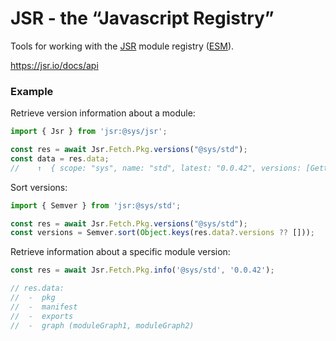 # JSR - the “Javascript Registry”
Tools for working with the [JSR](https://jsr.io/docs/api) module 
registry ([ESM](https://ecma-international.org/publications-and-standards/standards/ecma-262/)).

https://jsr.io/docs/api

### Example
Retrieve version information about a module:
```ts
import { Jsr } from 'jsr:@sys/jsr';

const res = await Jsr.Fetch.Pkg.versions("@sys/std");
const data = res.data; 
//    ↑  { scope: "sys", name: "std", latest: "0.0.42", versions: [Getter] }
```

Sort versions:
```ts
import { Semver } from 'jsr:@sys/std';

const res = await Jsr.Fetch.Pkg.versions("@sys/std");
const versions = Semver.sort(Object.keys(res.data?.versions ?? []));
```

Retrieve information about a specific module version:
```ts
const res = await Jsr.Fetch.Pkg.info('@sys/std', '0.0.42');

// res.data:
//  -  pkg
//  -  manifest
//  -  exports
//  -  graph (moduleGraph1, moduleGraph2)
```

